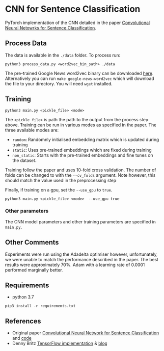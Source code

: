 # CNN for Sentence Classification

PyTorch implementation of the CNN detailed in the paper [Convolutional Neural Netowrks for Sentence Classification](http://arxiv.org/abs/1408.5882).

## Process Data

The data is available in the `./data` folder. To process run:

```
python3 process_data.py <word2vec_bin_path> ./data
```

The pre-trained Google News word2vec binary can be downloaded [here](https://drive.google.com/file/d/0B7XkCwpI5KDYNlNUTTlSS21pQmM/edit). Alternatively you
can run `make google-news-word2vec` which will download the file to your directory. You will need `wget` installed.

## Training

```
python3 main.py <pickle_file> <mode>
```

The `<pickle_file>` is path the path to the output from the process step above. Training can be run in various
modes as specified in the paper. The three available modes are:
- `random`: Randomnly initialised embedding matrix which is updated during training
- `static`: Uses pre-trained embeddings which are fixed during training
- `non_static`: Starts with the pre-trained embeddings and fine tunes on the dataset.

Training follow the paper and uses 10-fold cross validation. The number of folds can be changed to with the 
`--cv_folds` argument. Note however, this should match the value used in the preprocessing step

Finally, if training on a gpu, set the `--use_gpu` to `true`.

```
python3 main.py <pickle_file> <mode>  --use_gpu true
```

### Other parameters
The CNN model parameters and other training parameters are specified in `main.py`.

## Other Comments
Experiments were run using the Adadelta optimiser however, unfortunately, we were unable to match the performance described in the
paper. The best results were approximately 70\%. Adam with a learning rate of 0.0001 performed marginally better.

## Requirements

- python 3.7

```
pip3 install -r requirements.txt
```

## References
- Original paper [Convolutional Neural Network for Sentence Classification](https://arxiv.org/pdf/1408.5882.pdf) and [code](https://github.com/yoonkim/CNN_sentence/blob/master/conv_net_sentence.py)
- Denny Britz [TensorFlow implementation](https://github.com/dennybritz/cnn-text-classification-tf) & [blog](http://www.wildml.com/2015/12/implementing-a-cnn-for-text-classification-in-tensorflow/)
